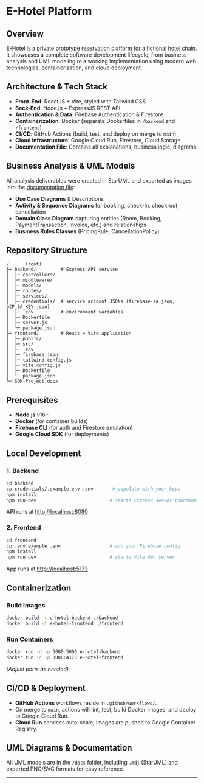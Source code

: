 # E-Hotel Platform

## Overview

E-Hotel is a private prototype reservation platform for a fictional hotel chain. It showcases a complete software development lifecycle, from business analysis and UML modeling to a working implementation using modern web technologies, containerization, and cloud deployment.

## Architecture & Tech Stack

* **Front-End**: ReactJS + Vite, styled with Tailwind CSS
* **Back-End**: Node.js + ExpressJS REST API
* **Authentication & Data**: Firebase Authentication & Firestore
* **Containerization**: Docker (separate Dockerfiles in `/backend` and `/frontend`)
* **CI/CD**: GitHub Actions (build, test, and deploy on merge to `main`)
* **Cloud Infrastructure**: Google Cloud Run, Firestore, Cloud Storage
* **Documentation File**: Contains all explanations, business logic, diagrams

## Business Analysis & UML Models

All analysis deliverables were created in StarUML and exported as images into the [documentation file](SDM-Project.pdf):

* **Use Case Diagrams** & Descriptions
* **Activity & Sequence Diagrams** for booking, check-in, check-out, cancellation
* **Domain Class Diagram** capturing entities (Room, Booking, PaymentTransaction, Invoice, etc.) and relationships
* **Business Rules Classes** (PricingRule, CancellationPolicy)

## Repository Structure

```
/      (root)
├─ backend/         # Express API service
│  ├─ controllers/
│  ├─ middleware/
│  ├─ models/
│  ├─ routes/
│  ├─ services/
│  ├─ credentials/  # service account JSONs (firebase-sa.json, GCP_SA_KEY.json)
│  ├─ .env          # environment variables
│  ├─ Dockerfile
│  ├─ server.js
│  └─ package.json
├─ frontend/        # React + Vite application
│  ├─ public/
│  ├─ src/
│  ├─ .env
│  ├─ firebase.json
│  ├─ tailwind.config.js
│  ├─ vite.config.js
│  ├─ Dockerfile
│  └─ package.json
└─ SDM-Project.docx
```

## Prerequisites

* **Node.js** v16+
* **Docker** (for container builds)
* **Firebase CLI** (for auth and Firestore emulation)
* **Google Cloud SDK** (for deployments)

## Local Development

### 1. Backend

```bash
cd backend
cp credentials/.example.env .env       # populate with your keys
npm install
npm run dev                           # starts Express server (nodemon)
```

API runs at [http://localhost:8080](http://localhost:8080)

### 2. Frontend

```bash
cd frontend
cp .env.example .env                  # add your Firebase config
npm install
npm run dev                           # starts Vite dev server
```

App runs at [http://localhost:5173](http://localhost:5173)

## Containerization

### Build Images

```bash
docker build -t e-hotel-backend ./backend
docker build -t e-hotel-frontend ./frontend
```

### Run Containers

```bash
docker run -d -p 5000:5000 e-hotel-backend
docker run -d -p 3000:4173 e-hotel-frontend
```

*(Adjust ports as needed)*

## CI/CD & Deployment

* **GitHub Actions** workflows reside in `.github/workflows/`.
* On merge to `main`, actions will lint, test, build Docker images, and deploy to Google Cloud Run.
* **Cloud Run** services auto-scale; images are pushed to Google Container Registry.

## UML Diagrams & Documentation

All UML models are in the `/docs` folder, including `.mdj` (StarUML) and exported PNG/SVG formats for easy reference.

---
